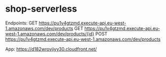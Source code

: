 # shop-serverless

Endpoints:
GET https://pu1v4gtzmd.execute-api.eu-west-1.amazonaws.com/dev/products
GET https://pu1v4gtzmd.execute-api.eu-west-1.amazonaws.com/dev/products/{id}
POST https://pu1v4gtzmd.execute-api.eu-west-1.amazonaws.com/dev/products

App:
https://d182wrovjiyy30.cloudfront.net/
